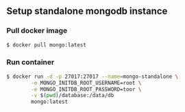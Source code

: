 ## Setup standalone mongodb instance

### Pull docker image

```sh 
$ docker pull mongo:latest
```


### Run container

```sh 
$ docker run -d -p 27017:27017 --name=mongo-standalone \
        -e MONGO_INITDB_ROOT_USERNAME=root \
        -e MONGO_INITDB_ROOT_PASSWORD=toor \
        -v $(pwd)/database:/data/db
        mongo:latest
```

